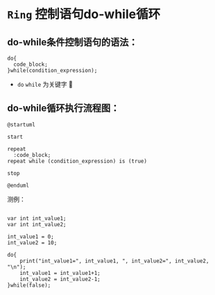 # ```Ring``` 控制语句do-while循环

## do-while条件控制语句的语法：


```ring
do{
  code_block;
}while(condition_expression);
```

- ```do``` ```while``` 为关键字 📌


## do-while循环执行流程图：

```plantuml
@startuml

start

repeat
  :code_block;
repeat while (condition_expression) is (true)

stop

@enduml
```




测例：
```ring

var int int_value1;
var int int_value2;

int_value1 = 0;
int_value2 = 10;

do{
	print("int_value1=", int_value1, ", int_value2=", int_value2, "\n");
	int_value1 = int_value1+1;
	int_value2 = int_value2-1;
}while(false);


```

